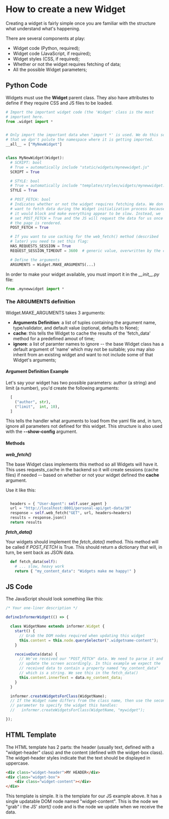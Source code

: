 # How to create a new Widget

Creating a widget is fairly simple once you are familiar with the
structure what understand what's happening.

There are several components at play:
- Widget code (Python, required);
- Widget code (JavaScript, if required);
- Widget styles (CSS, if required);
- Whether or not the widget requires fetching of data;
- All the possible Widget parameters;

## Python Code

Widgets must use the **Widget** parent class. They also have attributes
to define if they require CSS and JS files to be loaded.

```python
# Import the important widget code (the 'Widget' class is the most
# important here.
from .widget import *


# Only import the important data when 'import *' is used. We do this so
# that we dpn't polute the namespace where it is getting imported.
__all__ = ["MyNewWidget"]


class MyNewWidget(Widget):
  # SCRIPT: bool
  # True = automatically include "static/widgets/mynewwidget.js"
  SCRIPT = True

  # STYLE: bool
  # True = automatically include "templates/styles/widgets/mynewwidget.css"
  STYLE = True

  # POST_FETCH: bool
  # Indicates whether or not the widget requires fetching data. We don't
  # want to fetch data during the Widget initialization process because
  # it would block and make everything appear to be slow. Instead, we
  # set POST_FETCH = True and the JS will request the data for us once
  # the page is rendered.
  POST_FETCH = True

  # If you want to use caching for the web_fetch() method (described
  # later) you need to set this flag:
  HAS_REQUESTS_SESSION = True
  REQUEST_SESSION_TIMEOUT = 3600  # generic value, overwritten by the cache argument.

  # Define the arguments
  ARGUMENTS = Widget.MAKE_ARGUMENTS(...)
```

In order to make your widget available, you must import it in the
*\_\_init\_\_.py* file:

```python
from .mynewwidget import *
```

### The **ARGUMENTS** definition

Widget.MAKE\_ARGUMENTS takes 3 arguments:
- **Arguments Definition**: a list of tuples containing the argument name,
type/validator, and default value (optional, defaults to None);
- **cache**: this tells the Widget to cache the results of the 'fetch\_data'
method for a predefined amout of time;
- **ignore**: a list of paramter names to ignore -- the base Widget class has
a default argument of 'name' which may not be suitable; you may also
inherit from an existing widget and want to not include some of that
Widget's arguments;

#### Argument Definition Example

Let's say your widget has two possible parameters: author (a string) and
limit (a number), you'd create the following arguments:

```python
  [
    ("author", str),
    ("limit",  int, 10),
  ]
```

This tells the handler what arguments to load from the yaml file and, in
turn, ignore all parameters not defined for this widget. This structure
is also used with the **--show-config** argument.


#### Methods

***web\_fetch()***

The base Widget class implements this method so all Widgets will have it.
This uses requests\_cache in the backend so it will create sessions (cache
files) if needed -- based on whether or not your widget defined the
**cache** argument.

Use it like this:
```python

  headers = { "User-Agent": self.user_agent }
  url = "http://localhost:8001/personal-api/get-data/30"
  response = self.web_fetch("GET", url, headers=headers)
  results = response.json()
  return results
```

***fetch\_data()***

Your widgets should implement the *fetch\_data()* method. This method will
be called if *POST\_FETCH* is True. This should return a dictionary that
will, in turn, be sent back as JSON data.

```python
  def fetch_data(self):
    # ... slow, heavy work
    return { "my_content_data": "Widgets make me happy!" }
```

## JS Code

The JavaScript should look something like this:

```javascript
/* Your one-liner description */

defineInformerWidget(() => {

  class WidgetName extends informer.Widget {
    start() {
      // Grab the DOM nodes required when updating this widget
      this.content = this.node.querySelector(".widgetname-content");
    }

    receiveData(data) {
      // We've received our "POST_FETCH" data. We need to parse it and
      // update the screen accordingly. In this example we expect the
      // received data to contain a property named "my_content_data"
      // which is a string. We see this in the fetch_data()
      this.content.innerText = data.my_content_data;
    }
  }

  informer.createWidgetsForClass(WidgetName);
  // If the Widget name differs from the class name, then use the second
  // parameter to specify the widget this handles:
  //   informer.createWidgetsForClass(WidgetName, "mywidget");

});

```

## HTML Template

The HTML template has 2 parts: the header (usually text, defined with
a "widget-header" class) and the content (defined with the widget-box
class). The widget-header styles indicate that the text should be
displayed in uppercase.

```html
<div class="widget-header">MY HEADER</div>
<div class="widget-box">
    <div class="widget-content"></div>
</div>
```

This template is simple. It is the template for our JS example above.
It has a single updatable DOM node named "widget-content". This is the
node we "grab" i the JS' *start()* code and is the node we update when we
receive the data.
